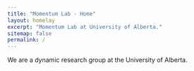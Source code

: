 ```yaml
---
title: "Momentum Lab - Home"
layout: homelay
excerpt: "Momentum Lab at University of Alberta."
sitemap: false
permalink: /
---
```


We are a dynamic research group at the University of Alberta.